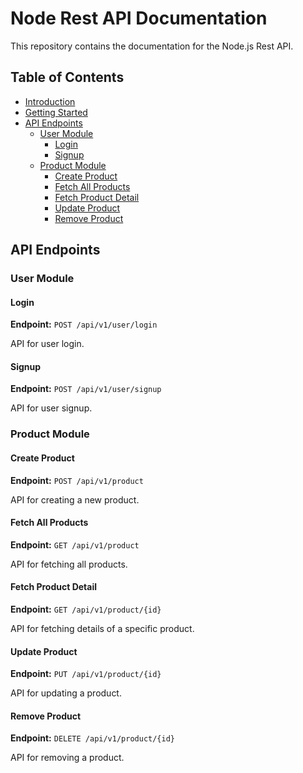 # Node Rest API Documentation

This repository contains the documentation for the Node.js Rest API.

## Table of Contents

- [Introduction](#introduction)
- [Getting Started](#getting-started)
- [API Endpoints](#api-endpoints)
  - [User Module](#user-module)
    - [Login](#login)
    - [Signup](#signup)
  - [Product Module](#product-module)
    - [Create Product](#create-product)
    - [Fetch All Products](#fetch-all-products)
    - [Fetch Product Detail](#fetch-product-detail)
    - [Update Product](#update-product)
    - [Remove Product](#remove-product)

## API Endpoints

### User Module

#### Login

**Endpoint:** `POST /api/v1/user/login`

API for user login.

#### Signup

**Endpoint:** `POST /api/v1/user/signup`

API for user signup.

### Product Module

#### Create Product

**Endpoint:** `POST /api/v1/product`

API for creating a new product.

#### Fetch All Products

**Endpoint:** `GET /api/v1/product`

API for fetching all products.

#### Fetch Product Detail

**Endpoint:** `GET /api/v1/product/{id}`

API for fetching details of a specific product.

#### Update Product

**Endpoint:** `PUT /api/v1/product/{id}`

API for updating a product.

#### Remove Product

**Endpoint:** `DELETE /api/v1/product/{id}`

API for removing a product.
